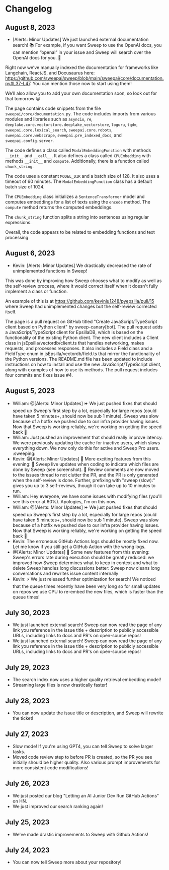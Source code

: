 # Changelog

## August 8, 2023
- [Alerts: Minor Updates] We just launched external documentation search! 📚 For example, if you want Sweep to use the OpenAI docs, you can mention “openai” in your issue and Sweep will search over the OpenAI docs for you. 👀

Right now we’ve manually indexed the documentation for frameworks like Langchain, ReactJS, and Docusaurus here: https://github.com/sweepai/sweep/blob/main/sweepai/core/documentation.py#L37-L47. You can mention those now to start using them!

We’ll also allow you to add your own documentation soon, so look out for that tomorrow 😀

The page contains code snippets from the file `sweepai/core/documentation.py`. The code includes imports from various modules and libraries such as `asyncio`, `re`, `deeplake.core.vectorstore.deeplake_vectorstore`, `loguru`, `tqdm`, `sweepai.core.lexical_search`, `sweepai.core.robots`, `sweepai.core.webscrape`, `sweepai.pre_indexed_docs`, and `sweepai.config.server`. 

The code defines a class called `ModalEmbeddingFunction` with methods `__init__` and `__call__`. It also defines a class called `CPUEmbedding` with methods `__init__` and `compute`. Additionally, there is a function called `chunk_string`.

The code uses a constant `MODEL_DIR` and a batch size of 128. It also uses a timeout of 60 minutes. The `ModalEmbeddingFunction` class has a default batch size of 1024.

The `CPUEmbedding` class initializes a `SentenceTransformer` model and computes embeddings for a list of texts using the `encode` method. The `compute` method returns the computed embeddings.

The `chunk_string` function splits a string into sentences using regular expressions.

Overall, the code appears to be related to embedding functions and text processing.

## August 6, 2023
- Kevin: [Alerts: Minor Updates] We drastically decreased the rate of unimplemented functions in Sweep! 

This was done by improving how Sweep chooses what to modify as well as the self-review process, where it would correct itself when it doesn't fully implement a class or function. 

An example of this is at https://github.com/kevinlu1248/pyepsilla/pull/15 where Sweep had unimplemented changes but the self-review corrected itself.

The page is a pull request on GitHub titled "Create JavaScript/TypeScript client based on Python client" by sweep-canary[bot]. The pull request adds a JavaScript/TypeScript client for EpsillaDB, which is based on the functionality of the existing Python client. The new client includes a Client class in jsEpsilla/vectordb/client.ts that handles networking, makes requests, and processes responses. It also includes a Field class and a FieldType enum in jsEpsilla/vectordb/field.ts that mirror the functionality of the Python versions. The README.md file has been updated to include instructions on how to install and use the new JavaScript/TypeScript client, along with examples of how to use its methods. The pull request includes four commits and fixes issue #4.

## August 5, 2023
- William: @[Alerts: Minor Updates] ⏩ We just pushed fixes that should speed up Sweep's first step by a lot, especially for large repos (could have taken 5 minutes+, should now be sub 1 minute). Sweep was slow because of a hotfix we pushed due to our infra provider having issues. Now that Sweep is working reliably, we're working on getting the speed back 🚤
- William: Just pushed an improvement that should really improve latency. We were previously updating the cache for inactive users, which slows everything down. We now only do this for active and Sweep Pro users. :sweeping: 
- Kevin: @[Alerts: Minor Updates] 🎉 More exciting features from this evening:
🔴 Sweep live updates when coding to indicate which files are done by Sweep (see screenshot).
🔄 Review comments are now moved to the issues thread to not clutter the PR, and the PR is only generated when the self-review is done. Further, prefixing with "sweep (slow):" gives you up to 3 self-reviews, though it can take up to 10 minutes to run.
- William: Hey everyone, we have some issues with modifying files (you'll see this error at 60%). Apologies, I'm on this now.
- William: @[Alerts: Minor Updates] ⏩ We just pushed fixes that should speed up Sweep's first step by a lot, especially for large repos (could have taken 5 minutes+, should now be sub 1 minute). Sweep was slow because of a hotfix we pushed due to our infra provider having issues. Now that Sweep is working reliably, we're working on getting the speed back 🚤
- Kevin: The erroneous GitHub Actions logs should be mostly fixed now. Let me know if you still get a GitHub Action with the wrong logs.
- @[Alerts: Minor Updates] 🎊 Some new features from this evening:
Sweep's errors rate during execution should be greatly reduced: we improved how Sweep determines what to keep in context and what to delete
Sweep handles long discussions better: Sweep now cleans long conversations and rewrites issue content internally
- Kevin: ⚡ We just released further optimization for search! We noticed that the queue times recently have been very long so for small updates on repos we use CPU to re-embed the new files, which is faster than the queue times!

## July 30, 2023
- We just launched external search! Sweep can now read the page of any link you reference in the issue title + description to publicly accessible URLs, including links to docs and PR's on open-source repos!
- We just launched external search! Sweep can now read the page of any link you reference in the issue title + description to publicly accessible URLs, including links to docs and PR's on open-source repos!

## July 29, 2023
- The search index now uses a higher quality retrieval embedding model!
- Streaming large files is now drastically faster!

## July 28, 2023
- You can now update the issue title or description, and Sweep will rewrite the ticket!

## July 27, 2023
- Slow mode! If you're using GPT4, you can tell Sweep to solve larger tasks.
- Moved code review step to before PR is created, so the PR you see initially should be higher quality. Also various prompt improvements for more consistent code modifications!

## July 26, 2023
- We just posted our blog "Letting an AI Junior Dev Run GitHub Actions" on HN.
- We just improved our search ranking again!

## July 25, 2023
- We've made drastic improvements to Sweep with Github Actions!

## July 24, 2023
- You can now tell Sweep more about your repository!

